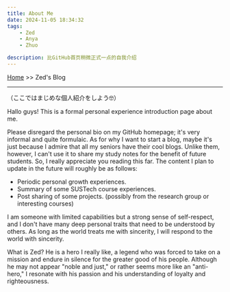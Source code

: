 ```yaml
---
title: About Me
date: 2024-11-05 18:34:32
tags: 
    - Zed
    - Anya
    - Zhuo

description: 比GitHub首页稍微正式一点的自我介绍
---
```


[Home](https://we-are-zed.github.io) >> Zed's Blog

------

（ここではまじめな個人紹介をしよう🤓）

Hallo guys! This is a formal personal experience introduction page about me.

Please disregard the personal bio on my GitHub homepage; it's very informal and quite formulaic. As for why I want to start a blog, maybe it's just because I admire that all my seniors have their cool blogs. Unlike them, however, I can't use it to share my study notes for the benefit of future students. So, I really appreciate you reading this far. The content I plan to update in the future will roughly be as follows:

- Periodic personal growth experiences.
- Summary of some SUSTech course experiences.
- Post sharing of some projects. (possibly from the research group or interesting courses)

I am someone with limited capabilities but a strong sense of self-respect, and I don't have many deep personal traits that need to be understood by others. As long as the world treats me with sincerity, I will respond to the world with sincerity.

What is Zed? He is a hero I really like, a legend who was forced to take on a mission and endure in silence for the greater good of his people. Although he may not appear "noble and just," or rather seems more like an "anti-hero," I resonate with his passion and his understanding of loyalty and righteousness.

